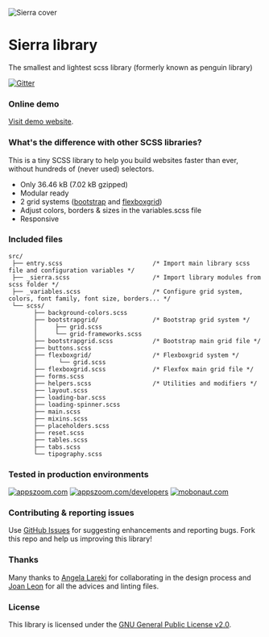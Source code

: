 

![Sierra cover](http://sierra-library.github.io/demo/img/github/github-cover.png)

Sierra library
========================================

The smallest and lightest scss library (formerly known as penguin library)

[![Gitter](https://badges.gitter.im/Join%20Chat.svg)](https://gitter.im/sierra-library/sierra?utm_source=badge&utm_medium=badge&utm_campaign=pr-badge)


### Online demo

[Visit demo website](http://sierra-library.github.io/).


### What's the difference with other SCSS libraries?

This is a tiny SCSS library to help you build websites faster than ever, without hundreds of (never used) selectors.

* Only 36.46 kB (7.02 kB gzipped)
* Modular ready
* 2 grid systems ([bootstrap](http://getbootstrap.com/) and [flexboxgrid](http://flexboxgrid.com/))
* Adjust colors, borders & sizes in the variables.scss file
* Responsive

### Included files

    src/
	 ├── entry.scss                         /* Import main library scss file and configuration variables */
     ├── _sierra.scss                       /* Import library modules from scss folder */
     ├── _variables.scss                    /* Configure grid system, colors, font family, font size, borders... */
     └── scss/
           ├── background-colors.scss
           ├── bootstrapgrid/               /* Bootstrap grid system */
           │     ├── grid.scss
           │     └── grid-frameworks.scss
           ├── bootstrapgrid.scss           /* Bootstrap main grid file */
           ├── buttons.scss
           ├── flexboxgrid/                 /* Flexboxgrid system */
           │      └── grid.scss
           ├── flexboxgrid.scss             /* Flexfox main grid file */
           ├── forms.scss
           ├── helpers.scss                 /* Utilities and modifiers */
           ├── layout.scss
           ├── loading-bar.scss
           ├── loading-spinner.scss
           ├── main.scss
           ├── mixins.scss
           ├── placeholders.scss
           ├── reset.scss
           ├── tables.scss
           ├── tabs.scss
           └── tipography.scss

### Tested in production environments

[![appszoom.com][1]][2] [![appszoom.com/developers][3]][4] [![mobonaut.com][5]][6]

[1]: http://sierra-library.github.io/demo/img/github/logo-appszoom-s.png
[2]: http://www.appszoom.com

[3]: http://sierra-library.github.io/demo/img/github/logo-appszoom-developers-s.png
[4]: http://www.appszoom.com/developers

[5]: http://sierra-library.github.io/demo/img/github/logo-mobonaut-s.png
[6]: http://www.mobonaut.com

###  Contributing & reporting issues
Use [GitHub Issues](https://github.com/Sierra-Library/sierra/issues) for suggesting enhancements and reporting bugs.
Fork this repo and help us improving this library!

### Thanks
Many thanks to [Angela Lareki](http://larekidesign.squarespace.com/)  for collaborating in the design process and [Joan Leon](https://twitter.com/nucliweb) for all the advices and linting files.

### License

This library is licensed under the [GNU General Public License v2.0](https://github.com/sierra-library/sierra/blob/master/LICENSE.md).
